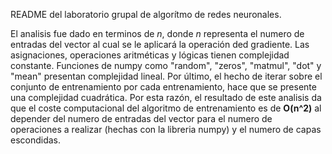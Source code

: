 README del laboratorio grupal de algorítmo de redes neuronales.

El analisis fue dado en terminos de _n_, donde _n_ representa el numero de entradas del vector al cual se le aplicará la operación ded gradiente. Las asignaciones, operaciones aritméticas y lógicas tienen complejidad constante. Funciones de numpy como "random", "zeros", "matmul", "dot" y "mean" presentan complejidad lineal. Por último, el hecho de iterar sobre el conjunto de entrenamiento por cada entrenamiento, hace que se presente una complejidad cuadrática.
Por esta razón, el resultado de este analisis da que el coste computacional del algoritmo de entrenamiento es de **O(n^2)** al depender del numero de entradas del vector para el numero de operaciones a realizar (hechas con la libreria numpy) y el numero de capas escondidas.
